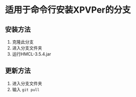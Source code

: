 # 适用于命令行安装XPVPer的分支
## 安装方法
1. 克隆此分支
2. 进入分支文件夹
3. 运行HMCL-3.5.4.jar
## 更新方法
1. 进入分支文件夹
2. 输入 `git pull` 